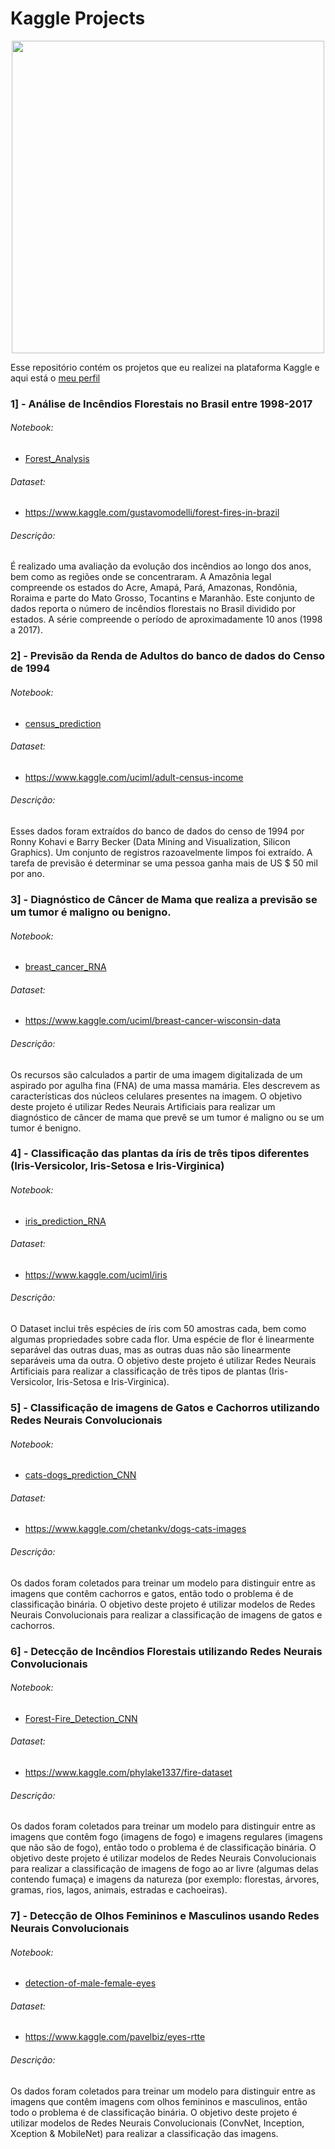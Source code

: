# Kaggle Projects

<p align="center"> 
  <img src="https://upload.wikimedia.org/wikipedia/commons/7/7c/Kaggle_logo.png" width="500">
</p>

Esse repositório contém os projetos que eu realizei na plataforma Kaggle e aqui está o [meu perfil](https://www.kaggle.com/lucasar)

### 1] - Análise de Incêndios Florestais no Brasil entre 1998-2017

###### Notebook:

  - [Forest_Analysis](https://www.kaggle.com/lucasar/forest-analysis)

###### Dataset:

  - https://www.kaggle.com/gustavomodelli/forest-fires-in-brazil

###### Descrição:

É realizado uma avaliação da evolução dos incêndios ao longo dos anos, bem como as regiões onde se concentraram. A Amazônia legal compreende os estados do Acre, Amapá, Pará, Amazonas, Rondônia, Roraima e parte do Mato Grosso, Tocantins e Maranhão. Este conjunto de dados reporta o número de incêndios florestais no Brasil dividido por estados. A série compreende o período de aproximadamente 10 anos (1998 a 2017).

### 2] - Previsão da Renda de Adultos do banco de dados do Censo de 1994

###### Notebook:

  - [census_prediction](https://www.kaggle.com/lucasar/census-prediction)

###### Dataset:

  - https://www.kaggle.com/uciml/adult-census-income

###### Descrição:

Esses dados foram extraídos do banco de dados do censo de 1994 por Ronny Kohavi e Barry Becker (Data Mining and Visualization, Silicon Graphics). Um conjunto de registros razoavelmente limpos foi extraído. A tarefa de previsão é determinar se uma pessoa ganha mais de US $ 50 mil por ano.

### 3] - Diagnóstico de Câncer de Mama que realiza a previsão se um tumor é maligno ou benigno.

###### Notebook:

  - [breast_cancer_RNA](https://www.kaggle.com/lucasar/breast-cancer-rna)

###### Dataset:

  - https://www.kaggle.com/uciml/breast-cancer-wisconsin-data

###### Descrição:

Os recursos são calculados a partir de uma imagem digitalizada de um aspirado por agulha fina (FNA) de uma massa mamária. Eles descrevem as características dos núcleos celulares presentes na imagem. O objetivo deste projeto é utilizar Redes Neurais Artificiais para realizar um diagnóstico de câncer de mama que prevê se um tumor é maligno ou se um tumor é benigno.

### 4] - Classificação das plantas da íris de três tipos diferentes (Iris-Versicolor, Iris-Setosa e Iris-Virginica)

###### Notebook:

  - [iris_prediction_RNA](https://www.kaggle.com/lucasar/iris-prediction-rna)

###### Dataset:

  - https://www.kaggle.com/uciml/iris

###### Descrição:

O Dataset inclui três espécies de íris com 50 amostras cada, bem como algumas propriedades sobre cada flor. Uma espécie de flor é linearmente separável das outras duas, mas as outras duas não são linearmente separáveis uma da outra. O objetivo deste projeto é utilizar Redes Neurais Artificiais para realizar a classificação de três tipos de plantas (Iris-Versicolor, Iris-Setosa e Iris-Virginica).

### 5] - Classificação de imagens de Gatos e Cachorros utilizando Redes Neurais Convolucionais

###### Notebook:

  - [cats-dogs_prediction_CNN](https://www.kaggle.com/lucasar/cats-dogs-prediction-cnn-95-acc)

###### Dataset:

  - https://www.kaggle.com/chetankv/dogs-cats-images

###### Descrição:

Os dados foram coletados para treinar um modelo para distinguir entre as imagens que contêm cachorros e gatos, então todo o problema é de classificação binária. O objetivo deste projeto é utilizar modelos de Redes Neurais Convolucionais para realizar a classificação de imagens de gatos e cachorros.

### 6] - Detecção de Incêndios Florestais utilizando Redes Neurais Convolucionais

###### Notebook:

  - [Forest-Fire_Detection_CNN](https://www.kaggle.com/lucasar/forest-fire-detection-cnn)

###### Dataset:

  - https://www.kaggle.com/phylake1337/fire-dataset

###### Descrição:

Os dados foram coletados para treinar um modelo para distinguir entre as imagens que contêm fogo (imagens de fogo) e imagens regulares (imagens que não são de fogo), então todo o problema é de classificação binária. O objetivo deste projeto é utilizar modelos de Redes Neurais Convolucionais para realizar a classificação de imagens de fogo ao ar livre (algumas delas contendo fumaça) e imagens da natureza (por exemplo: florestas, árvores, gramas, rios, lagos, animais, estradas e cachoeiras).


### 7] - Detecção de Olhos Femininos e Masculinos usando Redes Neurais Convolucionais

###### Notebook:

  - [detection-of-male-female-eyes](https://www.kaggle.com/lucasar/detection-of-male-female-eyes-convnet-92-acc)

###### Dataset:

  - https://www.kaggle.com/pavelbiz/eyes-rtte

###### Descrição:

Os dados foram coletados para treinar um modelo para distinguir entre as imagens que contêm imagens com olhos femininos e masculinos, então todo o problema é de classificação binária. O objetivo deste projeto é utilizar modelos de Redes Neurais Convolucionais (ConvNet, Inception, Xception & MobileNet) para realizar a classificação das imagens.

